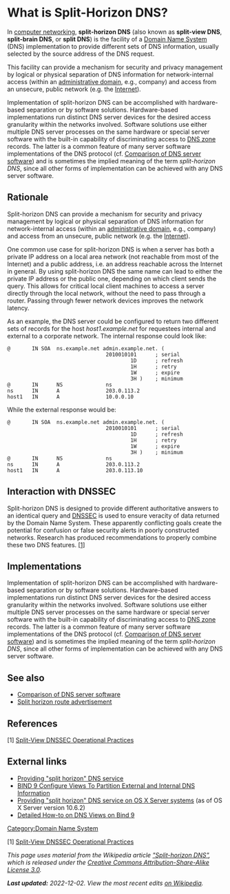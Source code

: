 # What is Split-Horizon DNS?

In [computer networking](https://en.wikipedia.org/wiki/Computer_networking),
**split-horizon DNS** (also known as **split-view DNS**, **split-brain
DNS**, or **split DNS**) is the facility of a [Domain Name
System](https://en.wikipedia.org/wiki/Domain_Name_System) (DNS) implementation to provide
different sets of DNS information, usually selected by the source
address of the DNS request.

This facility can provide a mechanism for security and privacy
management by logical or physical separation of DNS information for
network-internal access (within an [administrative
domain](https://en.wikipedia.org/wiki/Administrative_domain), e.g., company) and access
from an unsecure, public network (e.g. the
[Internet](https://en.wikipedia.org/wiki/Internet)).

Implementation of split-horizon DNS can be accomplished with
hardware-based separation or by software solutions. Hardware-based
implementations run distinct DNS server devices for the desired access
granularity within the networks involved. Software solutions use either
multiple DNS server processes on the same hardware or special server
software with the built-in capability of discriminating access to [DNS
zone](https://en.wikipedia.org/wiki/DNS_zone) records. The latter is a common feature of
many server software implementations of the DNS protocol (cf.
[Comparison of DNS server
software](https://en.wikipedia.org/wiki/Comparison_of_DNS_server_software)) and is
sometimes the implied meaning of the term *split-horizon DNS*, since all
other forms of implementation can be achieved with any DNS server
software.

## Rationale

Split-horizon DNS can provide a mechanism for security and privacy
management by logical or physical separation of DNS information for
network-internal access (within an [administrative
domain](https://en.wikipedia.org/wiki/Administrative_domain), e.g., company) and access
from an unsecure, public network (e.g. the
[Internet](https://en.wikipedia.org/wiki/Internet)).

One common use case for split-horizon DNS is when a server has both a
private IP address on a local area network (not reachable from most of
the Internet) and a public address, i.e. an address reachable across the
Internet in general. By using split-horizon DNS the same name can lead
to either the private IP address or the public one, depending on which
client sends the query. This allows for critical local client machines
to access a server directly through the local network, without the need
to pass through a router. Passing through fewer network devices improves
the network latency.

As an example, the DNS server could be configured to return two
different sets of records for the host *host1.example.net* for
requestees internal and external to a corporate network. The internal
response could look like:

```
@       IN SOA  ns.example.net admin.example.net. (
                                2010010101      ; serial
                                        1D      ; refresh
                                        1H      ; retry
                                        1W      ; expire
                                        3H )    ; minimum
@       IN      NS              ns
ns      IN      A               203.0.113.2
host1   IN      A               10.0.0.10
```
While the external response would be:
```
@       IN SOA  ns.example.net admin.example.net. (
                                2010010101      ; serial
                                        1D      ; refresh
                                        1H      ; retry
                                        1W      ; expire
                                        3H )    ; minimum
@       IN      NS              ns
ns      IN      A               203.0.113.2
host1   IN      A               203.0.113.10
```

## Interaction with DNSSEC

Split-horizon DNS is designed to provide different authoritative answers
to an identical query and [DNSSEC](DNSSEC "wikilink") is used to ensure
veracity of data returned by the Domain Name System. These apparently
conflicting goals create the potential for confusion or false security
alerts in poorly constructed networks. Research has produced
recommendations to properly combine these two DNS features. [\[1\]](#cite-note-1)

## Implementations

Implementation of split-horizon DNS can be accomplished with
hardware-based separation or by software solutions. Hardware-based
implementations run distinct DNS server devices for the desired access
granularity within the networks involved. Software solutions use either
multiple DNS server processes on the same hardware or special server
software with the built-in capability of discriminating access to [DNS
zone](https://en.wikipedia.org/wiki/DNS_zone) records. The latter is a common feature of
many server software implementations of the DNS protocol (cf.
[Comparison of DNS server
software](https://en.wikipedia.org/wiki/Comparison_of_DNS_server_software)) and is
sometimes the implied meaning of the term *split-horizon DNS*, since all
other forms of implementation can be achieved with any DNS server
software.

## See also

-   [Comparison of DNS server
    software](https://en.wikipedia.org/wiki/Comparison_of_DNS_server_software)
-   [Split horizon route
    advertisement](https://en.wikipedia.org/wiki/Split_horizon_route_advertisement)

## References
<span id="cite-note-1"></span>
[1]  [Split-View DNSSEC Operational
Practices](http://tools.ietf.org/html/draft-krishnaswamy-dnsop-dnssec-split-view)

## External links

-   [Providing "split horizon" DNS
    service](https://jdebp.eu/FGA/dns-split-horizon.html)
-   [BIND 9 Configure Views To Partition External and Internal DNS
    Information](http://www.cyberciti.biz/faq/linux-unix-bind9-named-configure-views/)
-   [Providing "split horizon" DNS service on OS X Server
    systems](https://jonbrown.org/blog/10-6-2-split-horizon-dns/) (as of
    OS X Server version 10.6.2)
-   [Detailed How-to on DNS Views on Bind
    9](http://www.howtoforge.com/two_in_one_dns_bind9_views)

[Category:Domain Name System](https://en.wikipedia.org/wiki/Category:Domain_Name_System)

[1] [Split-View DNSSEC Operational
Practices](http://tools.ietf.org/html/draft-krishnaswamy-dnsop-dnssec-split-view)

_This page uses material from the Wikipedia article <a href="https://en.wikipedia.org/wiki/Split-horizon_DNS">"Split-horizon DNS"</a>, which is released under the <a href="https://creativecommons.org/licenses/by-sa/3.0/">Creative Commons Attribution-Share-Alike License 3.0</a>._

_**Last updated:** 2022-12-02. View the most recent edits [on Wikipedia](https://en.wikipedia.org/wiki/Split-horizon_DNS)._